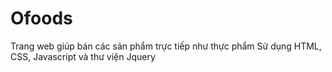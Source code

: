 # Ofoods
Trang web giúp bán các sản phẩm trực tiếp như thực phẩm
Sử dụng HTML, CSS, Javascript và thư viện Jquery

